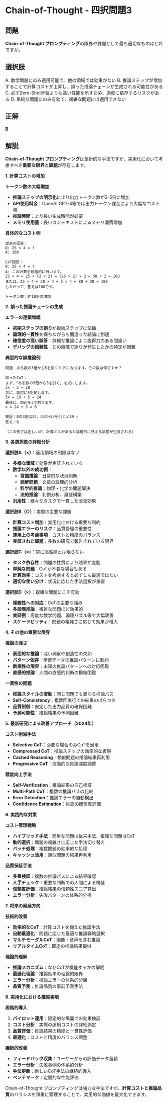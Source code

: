 # Chain-of-Thought - 四択問題3

## 問題
**Chain-of-Thought プロンプティング**の限界や課題として最も適切なものはどれですか。

## 選択肢
A. 数学問題にのみ適用可能で、他の領域では効果がない
B. 推論ステップが増加することで計算コストが上昇し、誤った推論チェーンが生成される可能性がある
C. 必ずZero-Shot学習よりも高い性能を示すため、過度に依存するリスクがある
D. 単純な問題にのみ有効で、複雑な問題には適用できない

## 正解
**B**

## 解説
**Chain-of-Thought プロンプティング**は革新的な手法ですが、実用化において考慮すべき**重要な限界と課題**が存在します。

**1. 計算コストの増加**

**トークン数の大幅増加**
- **推論ステップの明示化**により出力トークン数が2-5倍に増加
- **API使用料金**：OpenAI GPT-4等では出力トークン課金により大幅なコスト増
- **推論時間**：より長い生成時間が必要
- **メモリ使用量**：長いコンテキストによるメモリ消費増加

**具体的なコスト例**
```
従来の回答：
Q: 25 × 4 = ?
A: 100

CoT回答：
Q: 25 × 4 = ?
A: この計算を段階的に行います。
25 × 4 = 25 × (2 × 2) = (25 × 2) × 2 = 50 × 2 = 100
または、25 × 4 = 20 × 4 + 5 × 4 = 80 + 20 = 100
したがって、答えは100です。

トークン数：約10倍の増加
```

**2. 誤った推論チェーンの生成**

**エラーの連鎖増幅**
- **初期ステップの誤り**が後続ステップに伝播
- **論理的一貫性**を保ちながらも間違った結論に到達
- **確信度の高い誤答**：詳細な推論により説得力のある間違い
- **デバッグの困難性**：どの段階で誤りが発生したかの特定が困難

**典型的な誤推論例**
```
問題：ある数の3倍から5を引くと19になります。その数は何ですか？

誤ったCoT：
まず、「ある数の3倍から5を引く」を式にします。
3x - 5 = 19
次に、両辺に5を足します。
3x = 19 + 5 = 24
最後に、両辺を3で割ります。
x = 24 ÷ 3 = 8

検証：8の3倍は24、24から5を引くと19 ✓
答え：8

（この例では正しいが、計算ミスがあると論理的に見える誤答が生成される）
```

**3. 各選択肢の詳細分析**

**選択肢A（×）**：適用領域の制限はない
- **多様な領域**で効果が実証されている
- **数学以外の成功例**：
  - **常識推論**：日常的な状況判断
  - **読解問題**：文章の論理的分析
  - **科学的推論**：物理・化学の問題解決
  - **法的推論**：判例分析、論証構築
- **汎用性**：様々なタスクで一貫した改善効果

**選択肢B（○）**：実際の主要な課題
- **計算コスト増加**：実用化における重要な制約
- **推論エラーのリスク**：品質管理の重要性
- **運用上の考慮事項**：コストと精度のバランス
- **実証された課題**：多数の研究で報告されている限界

**選択肢C（×）**：常に高性能とは限らない
- **タスク依存性**：問題の性質により効果が変動
- **単純な問題**：CoTが不要な場合もある
- **計算効率**：コストを考慮すると必ずしも最適ではない
- **適切な使い分け**：状況に応じた手法選択が重要

**選択肢D（×）**：複雑な問題にこそ有効
- **複雑性への対応**：CoTの主要な強み
- **多段階推論**：複雑な問題ほど効果的
- **実証例**：高度な数学問題、論理パズル等で大幅改善
- **スケーラビリティ**：問題の複雑さに応じて効果が増大

**4. その他の重要な限界**

**推論の浅さ**
- **表面的な推論**：深い洞察や創造性の欠如
- **パターン依存**：学習データの推論パターンに制約
- **新規性の限界**：未知の推論パターンへの対応困難
- **直感的推論**：人間の直感的判断の模倣困難

**一貫性の問題**
- **推論スタイルの変動**：同じ問題でも異なる推論パス
- **Self-Consistency**：複数回実行での結果のばらつき
- **品質制御**：安定した出力品質の確保困難
- **予測可能性**：推論結果の予測困難

**5. 最新研究による改善アプローチ（2024年）**

**コスト削減手法**
- **Selective CoT**：必要な場合のみCoTを適用
- **Compressed CoT**：推論ステップの効率的な表現
- **Cached Reasoning**：類似問題の推論結果再利用
- **Progressive CoT**：段階的な推論深度調整

**精度向上手法**
- **Self-Verification**：推論結果の自己検証
- **Multi-Path CoT**：複数の推論パスの比較
- **Error Detection**：推論エラーの自動検出
- **Confidence Estimation**：推論の確信度評価

**6. 実践的な対策**

**コスト管理戦略**
- **ハイブリッド手法**：簡単な問題は従来手法、複雑な問題はCoT
- **動的選択**：問題の複雑さに応じた手法切り替え
- **バッチ処理**：複数問題の効率的な処理
- **キャッシュ活用**：類似問題の結果再利用

**品質保証手法**
- **多重検証**：複数の推論パスによる結果確認
- **人手チェック**：重要な判断での人間による検証
- **信頼度評価**：推論結果の信頼性スコア算出
- **エラー分析**：失敗パターンの体系的分析

**7. 将来の発展方向**

**技術的改善**
- **効率的なCoT**：計算コストを抑えた推論手法
- **自動最適化**：問題に応じた最適な推論戦略選択
- **マルチモーダルCoT**：画像・音声を含む推論
- **リアルタイムCoT**：即座の推論結果提供

**理論的理解**
- **推論メカニズム**：なぜCoTが機能するかの解明
- **最適化理論**：推論効率の理論的限界
- **エラー分析**：推論エラーの体系的分類
- **品質予測**：推論品質の事前予測手法

**8. 実用化における推奨事項**

**段階的導入**
1. **パイロット運用**：限定的な場面での効果検証
2. **コスト分析**：実際の運用コストの詳細測定
3. **品質評価**：推論結果の精度と一貫性評価
4. **最適化**：コストと精度のバランス調整

**継続的改善**
- **フィードバック収集**：ユーザーからの評価データ蓄積
- **エラー分析**：失敗事例の体系的分析
- **手法更新**：新しいCoT手法の継続的導入
- **ベンチマーク**：定期的な性能評価

Chain-of-Thought プロンプティングは強力な手法ですが、**計算コストと推論品質**のバランスを慎重に管理することで、実用的な価値を最大化できます。 